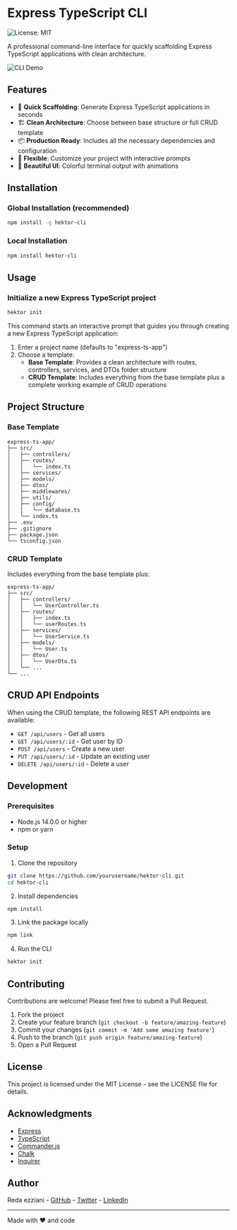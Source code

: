 # Express TypeScript CLI

![License: MIT](https://img.shields.io/badge/License-MIT-green.svg)

A professional command-line interface for quickly scaffolding Express TypeScript applications with clean architecture.

![CLI Demo](https://example.com/cli-demo.gif)

## Features

- 🚀 **Quick Scaffolding**: Generate Express TypeScript applications in seconds
- 🏗️ **Clean Architecture**: Choose between base structure or full CRUD template
- 📦 **Production Ready**: Includes all the necessary dependencies and configuration
- 🔧 **Flexible**: Customize your project with interactive prompts
- 🎨 **Beautiful UI**: Colorful terminal output with animations

## Installation

### Global Installation (recommended)

```bash
npm install -g hektor-cli
```

### Local Installation

```bash
npm install hektor-cli
```

## Usage

### Initialize a new Express TypeScript project

```bash
hektor init
```

This command starts an interactive prompt that guides you through creating a new Express TypeScript application:

1. Enter a project name (defaults to "express-ts-app")
2. Choose a template:
   - **Base Template**: Provides a clean architecture with routes, controllers, services, and DTOs folder structure
   - **CRUD Template**: Includes everything from the base template plus a complete working example of CRUD operations

## Project Structure

### Base Template

```
express-ts-app/
├── src/
│   ├── controllers/
│   ├── routes/
│   │   └── index.ts
│   ├── services/
│   ├── models/
│   ├── dtos/
│   ├── middlewares/
│   ├── utils/
│   ├── config/
│   │   └── database.ts
│   └── index.ts
├── .env
├── .gitignore
├── package.json
└── tsconfig.json
```

### CRUD Template

Includes everything from the base template plus:

```
express-ts-app/
├── src/
│   ├── controllers/
│   │   └── UserController.ts
│   ├── routes/
│   │   ├── index.ts
│   │   └── userRoutes.ts
│   ├── services/
│   │   └── UserService.ts
│   ├── models/
│   │   └── User.ts
│   ├── dtos/
│   │   └── UserDto.ts
│   └── ...
└── ...
```

## CRUD API Endpoints

When using the CRUD template, the following REST API endpoints are available:

- `GET /api/users` - Get all users
- `GET /api/users/:id` - Get user by ID
- `POST /api/users` - Create a new user
- `PUT /api/users/:id` - Update an existing user
- `DELETE /api/users/:id` - Delete a user

## Development

### Prerequisites

- Node.js 14.0.0 or higher
- npm or yarn

### Setup

1. Clone the repository
```bash
git clone https://github.com/yourusername/hektor-cli.git
cd hektor-cli
```

2. Install dependencies
```bash
npm install
```

3. Link the package locally
```bash
npm link
```

4. Run the CLI
```bash
hektor init
```

## Contributing

Contributions are welcome! Please feel free to submit a Pull Request.

1. Fork the project
2. Create your feature branch (`git checkout -b feature/amazing-feature`)
3. Commit your changes (`git commit -m 'Add some amazing feature'`)
4. Push to the branch (`git push origin feature/amazing-feature`)
5. Open a Pull Request

## License

This project is licensed under the MIT License - see the LICENSE file for details.

## Acknowledgments

- [Express](https://expressjs.com/)
- [TypeScript](https://www.typescriptlang.org/)
- [Commander.js](https://github.com/tj/commander.js/)
- [Chalk](https://github.com/chalk/chalk)
- [Inquirer](https://github.com/SBoudrias/Inquirer.js/)

## Author

Reda ezziani - [GitHub](https://github.com/redaezziani) - [Twitter](https://twitter.com/redaezziani) - [LinkedIn](https://www.linkedin.com/in/redaezziani/)

---

Made with ❤️ and code